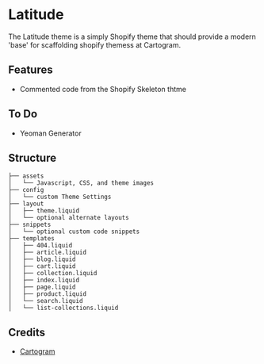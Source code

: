 Latitude
========

The Latitude theme is a simply Shopify theme that should provide a modern 'base' for scaffolding shopify themess at Cartogram.

Features
--------
- Commented code from the Shopify Skeleton thtme


To Do
--------
- Yeoman Generator


Structure
---------
```
├── assets
│   └── Javascript, CSS, and theme images
├── config
│   └── custom Theme Settings
├── layout
│   ├── theme.liquid
│   └── optional alternate layouts
├── snippets
│   └── optional custom code snippets
├── templates
│   ├── 404.liquid
│   ├── article.liquid
│   ├── blog.liquid
│   ├── cart.liquid
│   ├── collection.liquid
│   ├── index.liquid
│   ├── page.liquid
│   ├── product.liquid
│   └── search.liquid
│   └── list-collections.liquid
```

Credits
-------

- [Cartogram](http://cartogram.ca/)